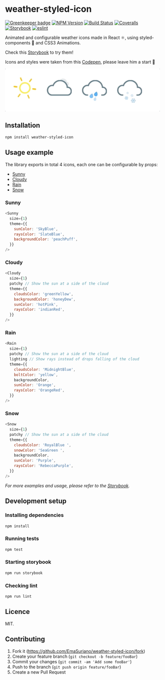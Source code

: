 # weather-styled-icon

[![Greenkeeper badge][greenkeeper-image]](https://greenkeeper.io/)
[![NPM Version][npm-image]][npm-url]
[![Build Status][travis-image]][travis-url]
[![Coveralls][coverrals-image]][coverrals-url]
[![Storybook][storybook-image]][demo-link]
[![eslint](https://img.shields.io/badge/eslint-enabled-green.svg)](https://eslint.org/)

Animated and configurable weather icons made in React ⚛️, using styled-components 💅 and CSS3 Animations.

Check this [Storybook][demo-link] to try them!

Icons and styles were taken from this [Codepen](https://codepen.io/joshbader/pen/EjXgqr?q=weather&limit=all&type=type-pens), please leave him a start 🌟

![Weather styled Icon](docs/weather-styled-icon.gif)

## Installation

```sh
npm install weather-styled-icon
```

## Usage example

The library exports in total 4 icons, each one can be configurable by props:

* [Sunny](#Sunny)
* [Cloudy](#Cloudy)
* [Rain](#Rain)
* [Snow](#Snow)

### Sunny

```javascript
<Sunny
  size={1}
  theme={{
    sunColor: 'SkyBlue',
    raysColor: 'SlateBlue',
    backgroundColor: 'peachPuff',
  }}
/>
```

### Cloudy

```javascript
<Cloudy
  size={1}
  patchy // Show the sun at a side of the cloud
  theme={{
    cloudsColor: 'greenYellow',
    backgroundColor: 'honeyDew',
    sunColor: 'hotPink',
    raysColor: 'indianRed',
  }}
/>
```

### Rain

```javascript
<Rain
  size={1}
  patchy // Show the sun at a side of the cloud
  lighting // Show rays instead of drops falling of the cloud
  theme={{
    cloudsColor: 'MidnightBlue',
    boltColor: 'yellow',
    backgroundColor,
    sunColor: 'Orange',
    raysColor: 'OrangeRed',
  }}
/>
```

### Snow

```javascript
<Snow
  size={1}
  patchy // Show the sun at a side of the cloud
  theme={{
    cloudsColor: 'RoyalBlue ',
    snowColor: 'SeaGreen ',
    backgroundColor,
    sunColor: 'Purple',
    raysColor: 'RebeccaPurple',
  }}
/>
```

_For more examples and usage, please refer to the [Storybook][demo-link]._

## Development setup

### Installing dependencies

```sh
npm install
```

### Running tests

```sh
npm test
```

### Starting storybook

```sh
npm run storybook
```

### Checking lint

```sh
npm run lint
```

## Licence

MIT.

## Contributing

1. Fork it (<https://github.com/EmaSuriano/weather-styled-icon/fork>)
2. Create your feature branch (`git checkout -b feature/fooBar`)
3. Commit your changes (`git commit -am 'Add some fooBar'`)
4. Push to the branch (`git push origin feature/fooBar`)
5. Create a new Pull Request

<!-- Markdown link & img dfn's -->

[greenkeeper-image]: https://badges.greenkeeper.io/EmaSuriano/weather-styled-icon.svg
[npm-image]: https://badge.fury.io/js/weather-styled-icon.svg
[npm-url]: https://www.npmjs.com/package/weather-styled-icon
[travis-image]: https://travis-ci.org/EmaSuriano/weather-styled-icon.svg?branch=master
[travis-url]: https://travis-ci.org/EmaSuriano/weather-styled-icon
[wiki]: https://github.com/yourname/yourproject/wiki
[storybook-image]: https://img.shields.io/badge/%F0%9F%93%93-Storybook-ff69b4.svg
[demo-link]: https://emasuriano.github.io/weather-styled-icon/?selectedKind=%40Welcome
[coverrals-image]: https://coveralls.io/repos/github/EmaSuriano/weather-styled-icon/badge.svg?branch=master
[coverrals-url]: https://coveralls.io/github/EmaSuriano/weather-styled-icon
